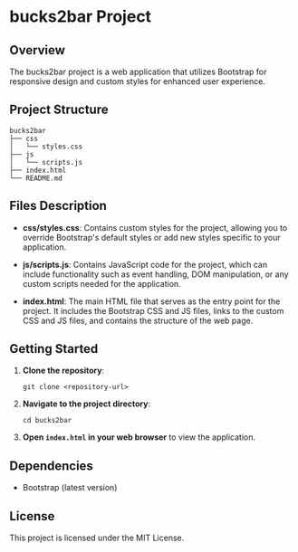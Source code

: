 # bucks2bar Project

## Overview
The bucks2bar project is a web application that utilizes Bootstrap for responsive design and custom styles for enhanced user experience.

## Project Structure
```
bucks2bar
├── css
│   └── styles.css
├── js
│   └── scripts.js
├── index.html
└── README.md
```

## Files Description

- **css/styles.css**: Contains custom styles for the project, allowing you to override Bootstrap's default styles or add new styles specific to your application.

- **js/scripts.js**: Contains JavaScript code for the project, which can include functionality such as event handling, DOM manipulation, or any custom scripts needed for the application.

- **index.html**: The main HTML file that serves as the entry point for the project. It includes the Bootstrap CSS and JS files, links to the custom CSS and JS files, and contains the structure of the web page.

## Getting Started

1. **Clone the repository**:
   ```
   git clone <repository-url>
   ```

2. **Navigate to the project directory**:
   ```
   cd bucks2bar
   ```

3. **Open `index.html` in your web browser** to view the application.

## Dependencies
- Bootstrap (latest version)

## License
This project is licensed under the MIT License.